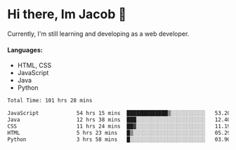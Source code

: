 # Hi there, Im Jacob 👋
Currently, I'm still learning and developing as a web developer.

#### Languages:
- HTML, CSS
- JavaScript
- Java
- Python

<!--START_SECTION:waka-->

```txt
Total Time: 101 hrs 28 mins

JavaScript            54 hrs 15 mins  █████████████▒░░░░░░░░░░░   53.20 %
Java                  12 hrs 38 mins  ███░░░░░░░░░░░░░░░░░░░░░░   12.40 %
CSS                   11 hrs 24 mins  ██▓░░░░░░░░░░░░░░░░░░░░░░   11.19 %
HTML                  5 hrs 23 mins   █▒░░░░░░░░░░░░░░░░░░░░░░░   05.29 %
Python                3 hrs 58 mins   █░░░░░░░░░░░░░░░░░░░░░░░░   03.90 %
```

<!--END_SECTION:waka-->
